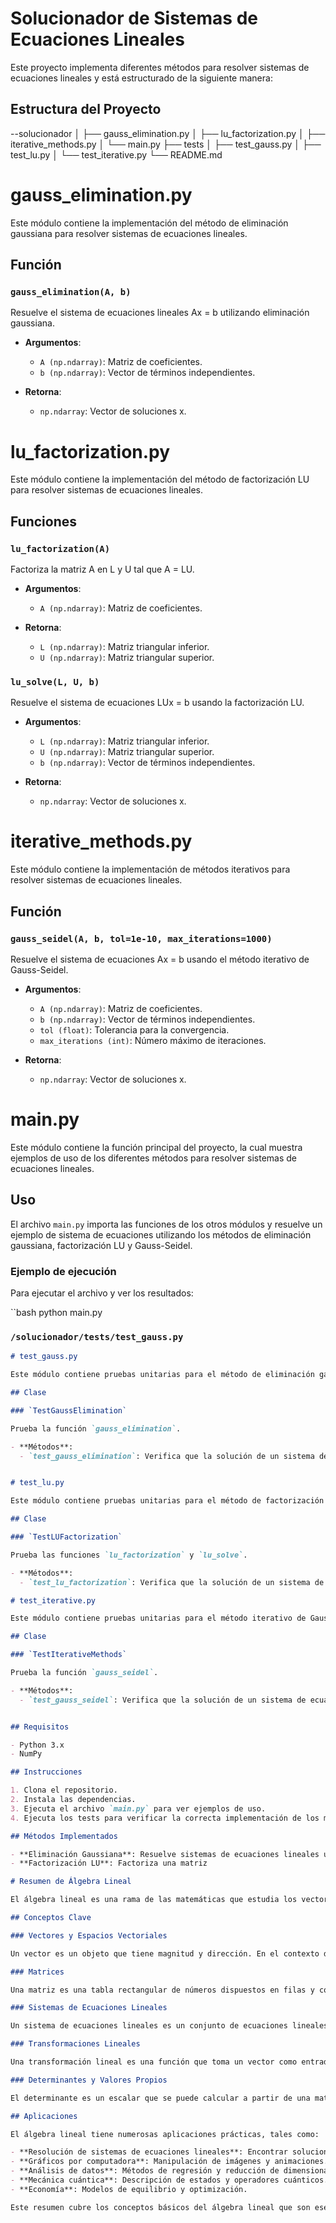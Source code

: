 # Solucionador de Sistemas de Ecuaciones Lineales

Este proyecto implementa diferentes métodos para resolver sistemas de ecuaciones lineales y está estructurado de la siguiente manera:

## Estructura del Proyecto

--solucionador
│ ├── gauss_elimination.py
│ ├── lu_factorization.py
│ ├── iterative_methods.py
│ └── main.py
├── tests
│ ├── test_gauss.py
│ ├── test_lu.py
│ └── test_iterative.py
└── README.md

# gauss_elimination.py

Este módulo contiene la implementación del método de eliminación gaussiana para resolver sistemas de ecuaciones lineales.

## Función

### `gauss_elimination(A, b)`

Resuelve el sistema de ecuaciones lineales Ax = b utilizando eliminación gaussiana.

- **Argumentos**:
  - `A (np.ndarray)`: Matriz de coeficientes.
  - `b (np.ndarray)`: Vector de términos independientes.

- **Retorna**:
  - `np.ndarray`: Vector de soluciones x.

# lu_factorization.py

Este módulo contiene la implementación del método de factorización LU para resolver sistemas de ecuaciones lineales.

## Funciones

### `lu_factorization(A)`

Factoriza la matriz A en L y U tal que A = LU.

- **Argumentos**:
  - `A (np.ndarray)`: Matriz de coeficientes.

- **Retorna**:
  - `L (np.ndarray)`: Matriz triangular inferior.
  - `U (np.ndarray)`: Matriz triangular superior.

### `lu_solve(L, U, b)`

Resuelve el sistema de ecuaciones LUx = b usando la factorización LU.

- **Argumentos**:
  - `L (np.ndarray)`: Matriz triangular inferior.
  - `U (np.ndarray)`: Matriz triangular superior.
  - `b (np.ndarray)`: Vector de términos independientes.

- **Retorna**:
  - `np.ndarray`: Vector de soluciones x.

# iterative_methods.py

Este módulo contiene la implementación de métodos iterativos para resolver sistemas de ecuaciones lineales.

## Función

### `gauss_seidel(A, b, tol=1e-10, max_iterations=1000)`

Resuelve el sistema de ecuaciones Ax = b usando el método iterativo de Gauss-Seidel.

- **Argumentos**:
  - `A (np.ndarray)`: Matriz de coeficientes.
  - `b (np.ndarray)`: Vector de términos independientes.
  - `tol (float)`: Tolerancia para la convergencia.
  - `max_iterations (int)`: Número máximo de iteraciones.

- **Retorna**:
  - `np.ndarray`: Vector de soluciones x.

# main.py

Este módulo contiene la función principal del proyecto, la cual muestra ejemplos de uso de los diferentes métodos para resolver sistemas de ecuaciones lineales.

## Uso

El archivo `main.py` importa las funciones de los otros módulos y resuelve un ejemplo de sistema de ecuaciones utilizando los métodos de eliminación gaussiana, factorización LU y Gauss-Seidel.

### Ejemplo de ejecución

Para ejecutar el archivo y ver los resultados:

``bash
python main.py


### `/solucionador/tests/test_gauss.py`

```markdown
# test_gauss.py

Este módulo contiene pruebas unitarias para el método de eliminación gaussiana.

## Clase

### `TestGaussElimination`

Prueba la función `gauss_elimination`.

- **Métodos**:
  - `test_gauss_elimination`: Verifica que la solución de un sistema de ecuaciones utilizando eliminación gaussiana es correcta.


# test_lu.py

Este módulo contiene pruebas unitarias para el método de factorización LU.

## Clase

### `TestLUFactorization`

Prueba las funciones `lu_factorization` y `lu_solve`.

- **Métodos**:
  - `test_lu_factorization`: Verifica que la solución de un sistema de ecuaciones utilizando factorización LU es correcta.

# test_iterative.py

Este módulo contiene pruebas unitarias para el método iterativo de Gauss-Seidel.

## Clase

### `TestIterativeMethods`

Prueba la función `gauss_seidel`.

- **Métodos**:
  - `test_gauss_seidel`: Verifica que la solución de un sistema de ecuaciones utilizando Gauss-Seidel es correcta.


## Requisitos

- Python 3.x
- NumPy

## Instrucciones

1. Clona el repositorio.
2. Instala las dependencias.
3. Ejecuta el archivo `main.py` para ver ejemplos de uso.
4. Ejecuta los tests para verificar la correcta implementación de los métodos.

## Métodos Implementados

- **Eliminación Gaussiana**: Resuelve sistemas de ecuaciones lineales usando eliminación gaussiana.
- **Factorización LU**: Factoriza una matriz

# Resumen de Álgebra Lineal

El álgebra lineal es una rama de las matemáticas que estudia los vectores, las matrices y las transformaciones lineales. Es fundamental en muchas áreas de las matemáticas y la ciencia aplicada, incluyendo la ingeniería, la física, la economía y la informática.

## Conceptos Clave

### Vectores y Espacios Vectoriales

Un vector es un objeto que tiene magnitud y dirección. En el contexto del álgebra lineal, los vectores se representan como elementos de un espacio vectorial, que es un conjunto de vectores que pueden sumarse entre sí y multiplicarse por escalares (números).

### Matrices

Una matriz es una tabla rectangular de números dispuestos en filas y columnas. Las matrices se utilizan para representar sistemas de ecuaciones lineales, transformaciones lineales y muchas otras aplicaciones. Las operaciones básicas con matrices incluyen la suma, la multiplicación y la transposición.

### Sistemas de Ecuaciones Lineales

Un sistema de ecuaciones lineales es un conjunto de ecuaciones lineales que se resuelven simultáneamente. Estos sistemas pueden representarse en forma matricial como Ax = b, donde A es una matriz de coeficientes, x es un vector de incógnitas y b es un vector de términos independientes.

### Transformaciones Lineales

Una transformación lineal es una función que toma un vector como entrada y produce otro vector como salida, preservando la operación de suma y multiplicación por escalares. Las transformaciones lineales se pueden representar mediante matrices.

### Determinantes y Valores Propios

El determinante es un escalar que se puede calcular a partir de una matriz cuadrada y proporciona información sobre las propiedades de la matriz, como si es invertible. Los valores propios y los vectores propios son conceptos que describen cómo las transformaciones lineales cambian los vectores.

## Aplicaciones

El álgebra lineal tiene numerosas aplicaciones prácticas, tales como:

- **Resolución de sistemas de ecuaciones lineales**: Encontrar soluciones para sistemas de ecuaciones en ingeniería y ciencias.
- **Gráficos por computadora**: Manipulación de imágenes y animaciones.
- **Análisis de datos**: Métodos de regresión y reducción de dimensionalidad.
- **Mecánica cuántica**: Descripción de estados y operadores cuánticos.
- **Economía**: Modelos de equilibrio y optimización.

Este resumen cubre los conceptos básicos del álgebra lineal que son esenciales para comprender y utilizar los métodos implementados en este proyecto.
